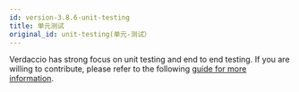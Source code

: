 ```yaml
---
id: version-3.8.6-unit-testing
title: 单元测试
original_id: unit-testing(单元-测试）
---
```


Verdaccio has strong focus on unit testing and end to end testing. If you are willing to contribute, please refer to the following [guide for more information](https://github.com/verdaccio/verdaccio/wiki/Developing-new-tests).
